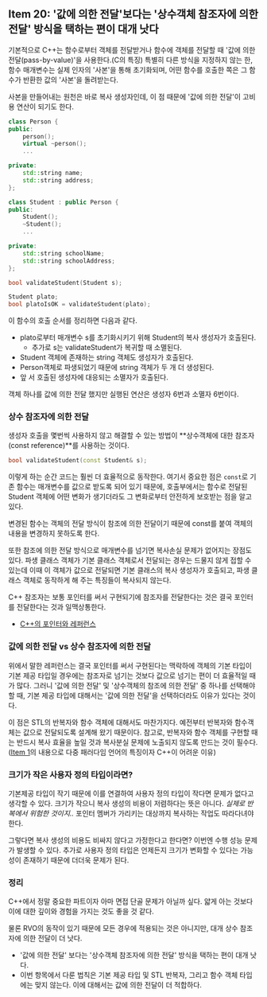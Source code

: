 ## Item 20: '값에 의한 전달'보다는 '상수객체 참조자에 의한 전달' 방식을 택하는 편이 대개 낫다

기본적으로 C++는 함수로부터 객체를 전달받거나 함수에 객체를 전달할 때 '값에 의한 전달(pass-by-value)'을 사용한다.(C의 특징) 특별히 다른 방식을 지정하지 않는 한, 함수 매개변수는 실제 인자의 '사본'을 통해 초기화되며, 어떤 함수를 호출한 쪽은 그 함수가 반환한 값의 '사본'을 돌려받는다.

사본을 만들어내는 원천은 바로 복사 생성자인데, 이 점 때문에 '값에 의한 전달'이 고비용 연산이 되기도 한다.

```cpp
class Person {
public:
    person();
    virtual ~person();
    ...

private:
    std::string name;
    std::string address;
};

class Student : public Person {
public:
    Student();
    ~Student();
    ...

private:
    std::string schoolName;
    std::string schoolAddress;
};
```

```cpp
bool validateStudent(Student s);

Student plato;
bool platoIsOK = validateStudent(plato);
```

이 함수의 호출 순서를 정리하면 다음과 같다.

- plato로부터 매개변수 s를 초기화시키기 위해 Student의 복사 생성자가 호출된다.
  - 추가로 s는 validateStudent가 복귀할 때 소멸된다.
- Student 객체에 존재하는 string 객체도 생성자가 호출된다.
- Person객체로 파생되었기 때문에 string 객체가 두 개 더 생성된다.
- 앞 서 호출된 생성자에 대응되는 소멸자가 호출된다.

객체 하나를 값에 의한 전달 했지만 실행된 연산은 생성자 6번과 소멸자 6번이다.

### 상수 참조자에 의한 전달

생성자 호출을 몇번씩 사용하지 않고 해결할 수 있는 방법이 **상수객체에 대한 참조자(const reference)**를 사용하는 것이다.

```cpp
bool validateStudent(const Student& s);
```

이렇게 하는 순간 코드는 훨씬 더 효율적으로 동작한다. 여기서 중요한 점은 `const`로 기존 함수는 매개변수를 값으로 받도록 되어 있기 때문에, 호출부에서는 함수로 전달된 Student 객체에 어떤 변화가 생기더라도 그 변화로부터 안전하게 보호받는 점을 알고 있다.

변경된 함수는 객체의 전달 방식이 참조에 의한 전달이기 때문에 const를 붙여 객체의 내용을 변경하지 못하도록 한다.

또한 참조에 의한 전달 방식으로 매개변수를 넘기면 복사손실 문제가 없어지는 장점도 있다. 파생 클래스 객체가 기본 클래스 객체로서 전달되는 경우는 드물지 않게 접할 수 있는데 이때 이 객체가 값으로 전달되면 기본 클래스의 복사 생성자가 호출되고, 파생 클래스 객체로 동작하게 해 주는 특징들이 복사되지 않는다.

C++ 참조자는 보통 포인터를 써서 구현되기에 참조자를 전달한다는 것은 결국 포인터를 전달한다는 것과 일맥상통한다.

- [C++의 포인터와 레퍼런스](https://github.com/fkdl0048/CodeReview/blob/main/Language/C%2B%2B/PointerVsReference/README.md#reference)

### 값에 의한 전달 vs 상수 참조자에 의한 전달

위에서 말한 레퍼런스는 결국 포인터를 써서 구현된다는 맥락하에 객체의 기본 타입이 기본 제공 타입일 경우에는 참조자로 넘기는 것보다 값으로 넘기는 편이 더 효율적일 때가 많다. 그러니 '값에 의한 전달' 및 '상수객체의 참조에 의한 전달' 중 하나를 선택해야 할 때, 기본 제공 타입에 대해서는 '값에 의한 전달'을 선택하더라도 이유가 있다는 것이다.

이 점은 STL의 반복자와 함수 객체에 대해서도 마찬가지다. 예전부터 반복자와 함수객체는 값으로 전달되도록 설계해 왔기 때문이다. 참고로, 반복자와 함수 객체를 구현할 때는 반드시 복사 효율을 높일 것과 복사분실 문제에 노출되지 않도록 만드는 것이 필수다. ([Item 1](https://github.com/fkdl0048/BookReview/issues/267)의 내용으로 다중 패러다임 언어의 특징이자 C++이 어려운 이유)

### 크기가 작은 사용자 정의 타입이라면?

기본제공 타입이 작기 때문에 이를 연결하여 사용자 정의 타입이 작다면 문제가 없다고 생각할 수 있다. 크기가 작으니 복사 생성의 비용이 저렴하다는 뜻은 아니다. *실제로 반복에서 위험한 것이지..* 포인터 멤버가 가리키는 대상까지 복사하는 작업도 따라다녀야 한다.

그렇다면 복사 생성의 비용도 비싸지 않다고 가정한다고 한다면? 이번엔 수행 성능 문제가 발생할 수 있다. 추가로 사용자 정의 타입은 언제든지 크기가 변화할 수 있다는 가능성이 존재하기 때문에 더더욱 문제가 된다.

### 정리

C++에서 정말 중요한 파트이자 아마 면접 단골 문제가 아닐까 싶다. 얇게 아는 것보다 이에 대한 깊이와 경험을 가지는 것도 좋을 것 같다.

물론 RVO의 동작이 있기 때문에 모든 경우에 적용되는 것은 아니지만, 대개 상수 참조자에 의한 전달이 더 낫다.

- '값에 의한 전달' 보다는 '상수객체 참조자에 의한 전달' 방식을 택하는 편이 대개 낫다.
- 이번 항목에서 다룬 법칙은 기본 제공 타입 및 STL 반복자, 그리고 함수 객체 타입에는 맞지 않는다. 이에 대해서는 값에 의한 전달이 더 적합하다.
